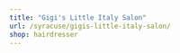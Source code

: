 ```yaml
---
title: "Gigi's Little Italy Salon"
url: /syracuse/gigis-little-italy-salon/
shop: hairdresser
---
```

